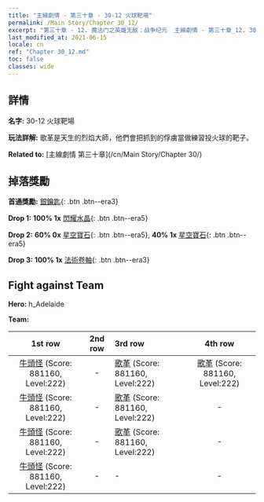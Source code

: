 ```yaml
---
title: "主線劇情 - 第三十章 - 30-12 火球靶場"
permalink: /Main Story/Chapter 30_12/
excerpt: "第三十章 - 12. 魔法门之英雄无敌：战争纪元  主線劇情 - 第三十章_12. 30-12 火球靶場"
last_modified_at: 2021-06-15
locale: cn
ref: "Chapter 30_12.md"
toc: false
classes: wide
---
```


## 詳情

 **名字:** 30-12 火球靶場

 **玩法詳解:** 歌革是天生的烈焰大師，他們會把抓到的俘虜當做練習投火球的靶子。

 **Related to:** [主線劇情 第三十章](/cn/Main Story/Chapter 30/)

## 掉落獎勵

 **首通獎勵:** [銀鑰匙](/cn/Items/con_693/){: .btn .btn--era3}

 **Drop 1:** **100% 1x** [閃耀水晶](/cn/Items/mat_101/){: .btn .btn--era5}

 **Drop 2:** **60% 0x** [星空寶石](/cn/Items/mat_93/){: .btn .btn--era5}, **40% 1x** [星空寶石](/cn/Items/mat_93/){: .btn .btn--era5}

 **Drop 3:** **100% 1x** [法術卷軸](/cn/Items/con_694/){: .btn .btn--era3}


## Fight against Team
 **Hero:** h_Adelaide

 **Team:**


  | 1st row | 2nd row | 3rd row | 4th row |
  |:----:|:----:|:----|:----:|
  | [牛頭怪](/cn/units/Minotaur/) (Score: 881160, Level:222)  | - | [歌革](/cn/units/Gog/) (Score: 881160, Level:222)  | [歌革](/cn/units/Gog/) (Score: 881160, Level:222)  |
  | [牛頭怪](/cn/units/Minotaur/) (Score: 881160, Level:222)  | - | [歌革](/cn/units/Gog/) (Score: 881160, Level:222)  | - |
  | [牛頭怪](/cn/units/Minotaur/) (Score: 881160, Level:222)  | - | [歌革](/cn/units/Gog/) (Score: 881160, Level:222)  | - |
  | [牛頭怪](/cn/units/Minotaur/) (Score: 881160, Level:222)  | - | - | - |


